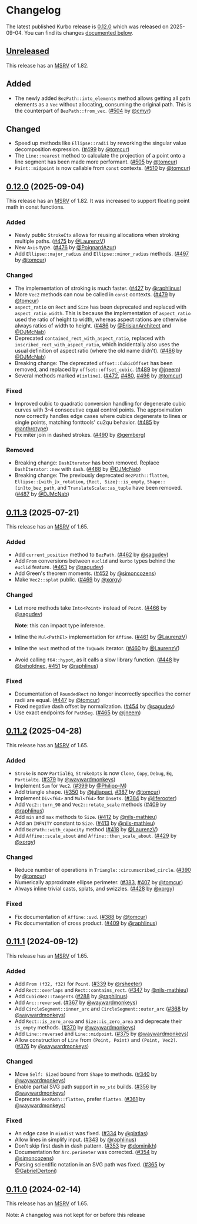 <!-- Instructions

This changelog follows the patterns described here: <https://keepachangelog.com/en/>.

Subheadings to categorize changes are `added, changed, deprecated, removed, fixed, security`.

-->

# Changelog

The latest published Kurbo release is [0.12.0](#0120-2025-09-04) which was released on 2025-09-04.
You can find its changes [documented below](#0120-2025-09-04).

## [Unreleased]

This release has an [MSRV][] of 1.82.

## Added

- The newly added `BezPath::into_elements` method allows getting all path elements as a `Vec` without allocating, consuming the original path. This is the counterpart of `BezPath::from_vec`. ([#504][] by [@cmyr][])

## Changed

- Speed up methods like `Ellipse::radii` by reworking the singular value decomposition expression. ([#499][] by [@tomcur][])
- The `Line::nearest` method to calculate the projection of a point onto a line segment has been made more performant. ([#505][] by [@tomcur][])
- `Point::midpoint` is now callable from `const` contexts. ([#510][] by [@tomcur][])

## [0.12.0] (2025-09-04)

This release has an [MSRV][] of 1.82.
It was increased to support floating point math in const functions.

### Added

- Newly public `StrokeCtx` allows for reusing allocations when stroking multiple paths. ([#475][] by [@LaurenzV][])
- New `Axis` type. ([#476][] by [@PoignardAzur][])
- Add `Ellipse::major_radius` and `Ellipse::minor_radius` methods. ([#497][] by [@tomcur][])

### Changed

- The implementation of stroking is much faster. ([#427][] by [@raphlinus][])
- More `Vec2` methods can now be called in `const` contexts. ([#479][] by [@tomcur][])
- `aspect_ratio` on `Rect` and `Size` has been deprecated and replaced with `aspect_ratio_width`.
  This is because the implementation of `aspect_ratio` used the ratio of height to width, whereas
  aspect rations are otherwise always ratios of width to height. ([#486][] by [@ErisianArchitect][] and [@DJMcNab][])
- Deprecated `contained_rect_with_aspect_ratio`, replaced with `inscribed_rect_with_aspect_ratio`, which
  incidentally also uses the usual definition of aspect ratio (where the old name didn't). ([#486][] by [@DJMcNab][])
- Breaking change: The deprecated `offset::CubicOffset` has been removed, and replaced by
  `offset::offset_cubic`. ([#489][] by [@jneem][])
- Several methods marked `#[inline]`. ([#472][], [#480][], [#496][] by [@tomcur][])

### Fixed

- Improved cubic to quadratic conversion handling for degenerate cubic curves with 3-4 consecutive equal control points. The approximation now correctly handles edge cases where cubics degenerate to lines or single points, matching fonttools' cu2qu behavior. ([#485][] by [@anthrotype][])
- Fix miter join in dashed strokes. ([#490][] by [@gemberg][])

### Removed

- Breaking change: `DashIterator` has been removed. Replace `DashIterator::new` with `dash`. ([#488][] by [@DJMcNab][])
- Breaking change: The previously deprecated `BezPath::flatten`, `Ellipse::[with_]x_rotation`, `{Rect, Size}::is_empty`, `Shape::[in]to_bez_path`,
  and `TranslateScale::as_tuple` have been removed. ([#487][] by [@DJMcNab][])

## [0.11.3][] (2025-07-21)

This release has an [MSRV][] of 1.65.

### Added

- Add `current_position` method to `BezPath`. ([#462][] by [@sagudev][])
- Add `From` conversions between `euclid` and `kurbo` types behind the `euclid` feature. ([#463][] by [@sagudev][])
- Add Green's theorem moments. ([#452][] by [@simoncozens][])
- Make `Vec2::splat` public. ([#469][] by [@xorgy][])

### Changed

- Let more methods take `Into<Point>` instead of `Point`. ([#466][] by [@sagudev][])

  **Note**: this can impact type inference.
- Inline the `Mul<PathEl>` implementation for `Affine`. ([#461][] by [@LaurenzV][])
- Inline the `next` method of the `ToQuads` iterator. ([#460][] by [@LaurenzV][])
- Avoid calling `f64::hypot`, as it calls a slow library function. ([#448][] by [@beholdnec][], [#451][] by [@raphlinus][])

### Fixed

- Documentation of `RoundedRect` no longer incorrectly specifies the corner radii are equal. ([#447][] by [@tomcur][])
- Fixed negative dash offset by normalization. ([#454][] by [@sagudev][])
- Use exact endpoints for `PathSeg`. ([#465][] by [@jneem])

## [0.11.2][] (2025-04-28)

This release has an [MSRV][] of 1.65.

### Added

- `Stroke` is now `PartialEq`, `StrokeOpts` is now `Clone`, `Copy`, `Debug`, `Eq`, `PartialEq`. ([#379][] by [@waywardmonkeys][])
- Implement `Sum` for `Vec2`. ([#399][] by [@Philipp-M][])
- Add triangle shape. ([#350][] by [@juliapaci][], [#387][] by [@tomcur][])
- Implement `Div<f64>` and `Mul<f64>` for `Insets`. ([#384][] by [@liferooter][])
- Add `Vec2::turn_90` and `Vec2::rotate_scale` methods ([#409][] by [@raphlinus][])
- Add `min` and `max` methods to `Size`. ([#412][] by [@nils-mathieu][])
- Add an `INFNITY` constant to `Size`. ([#413][] by [@nils-mathieu][])
- Add `BezPath::with_capacity` method ([#418][] by [@LaurenzV][])
- Add  `Affine::scale_about` and `Affine::then_scale_about`. ([#429][] by [@xorgy][])

### Changed

- Reduce number of operations in `Triangle::circumscribed_circle`. ([#390][] by [@tomcur][])
- Numerically approximate ellipse perimeter. ([#383][], [#407][] by [@tomcur][])
- Always inline trivial casts, splats, and swizzles. ([#428][] by [@xorgy][])

### Fixed

- Fix documentation of `Affine::svd`. ([#388][] by [@tomcur][])
- Fix documentation of cross product. ([#409][] by [@raphlinus][])

## [0.11.1][] (2024-09-12)

This release has an [MSRV][] of 1.65.

### Added

- Add `From (f32, f32)` for `Point`. ([#339][] by [@rsheeter][])
- Add `Rect::overlaps` and `Rect::contains_rect`. ([#347][] by [@nils-mathieu][])
- Add `CubicBez::tangents` ([#288][] by [@raphlinus][])
- Add `Arc::reversed`. ([#367][] by [@waywardmonkeys][])
- Add `CircleSegment::inner_arc` and `CircleSegment::outer_arc` ([#368][] by [@waywardmonkeys][])
- Add `Rect::is_zero_area` and `Size::is_zero_area` and deprecate their `is_empty` methods. ([#370][] by [@waywardmonkeys][])
- Add `Line::reversed` and `Line::midpoint`. ([#375][] by [@waywardmonkeys][])
- Allow construction of `Line` from `(Point, Point)` and `(Point, Vec2)`. ([#376][] by [@waywardmonkeys][])

### Changed

- Move `Self: Sized` bound from `Shape` to methods. ([#340][] by [@waywardmonkeys][])
- Enable partial SVG path support in `no_std` builds. ([#356][] by [@waywardmonkeys][])
- Deprecate `BezPath::flatten`, prefer `flatten`. ([#361][] by [@waywardmonkeys][])

### Fixed

- An edge case in `mindist` was fixed. ([#334][] by [@platlas][])
- Allow lines in simplify input. ([#343][] by [@raphlinus][])
- Don't skip first dash in dash pattern. ([#353][] by [@dominikh][])
- Documentation for `Arc.perimeter` was corrected. ([#354][] by [@simoncozens][])
- Parsing scientific notation in an SVG path was fixed. ([#365][] by [@GabrielDertoni][])

## [0.11.0][] (2024-02-14)

This release has an [MSRV][] of 1.65.

Note: A changelog was not kept for or before this release

[@anthrotype]: https://github.com/anthrotype
[@beholdnec]: https://github.com/beholdnec
[@cmyr]: https://github.com/cmyr
[@DJMcNab]: https://github.com/DJMcNab
[@dominikh]: https://github.com/dominikh
[@ErisianArchitect]: https://github.com/ErisianArchitect
[@GabrielDertoni]: https://github.com/GabrielDertoni
[@gemberg]: https://github.com/gemberg
[@jneem]: https://github.com/jneem
[@juliapaci]: https://github.com/juliapaci
[@LaurenzV]: https://github.com/LaurenzV
[@liferooter]: https://github.com/liferooter
[@nils-mathieu]: https://github.com/nils-mathieu
[@Philipp-M]: https://github.com/Philipp-M
[@platlas]: https://github.com/platlas
[@PoignardAzur]: https://github.com/PoignardAzur
[@raphlinus]: https://github.com/raphlinus
[@rsheeter]: https://github.com/rsheeter
[@sagudev]: https://github.com/sagudev
[@simoncozens]: https://github.com/simoncozens
[@tomcur]: https://github.com/tomcur
[@waywardmonkeys]: https://github.com/waywardmonkeys
[@xorgy]: https://github.com/xorgy

[#288]: https://github.com/linebender/kurbo/pull/288
[#334]: https://github.com/linebender/kurbo/pull/334
[#339]: https://github.com/linebender/kurbo/pull/339
[#340]: https://github.com/linebender/kurbo/pull/340
[#343]: https://github.com/linebender/kurbo/pull/343
[#347]: https://github.com/linebender/kurbo/pull/347
[#350]: https://github.com/linebender/kurbo/pull/350
[#353]: https://github.com/linebender/kurbo/pull/353
[#354]: https://github.com/linebender/kurbo/pull/354
[#356]: https://github.com/linebender/kurbo/pull/356
[#361]: https://github.com/linebender/kurbo/pull/361
[#365]: https://github.com/linebender/kurbo/pull/365
[#367]: https://github.com/linebender/kurbo/pull/367
[#368]: https://github.com/linebender/kurbo/pull/368
[#370]: https://github.com/linebender/kurbo/pull/370
[#375]: https://github.com/linebender/kurbo/pull/375
[#376]: https://github.com/linebender/kurbo/pull/376
[#379]: https://github.com/linebender/kurbo/pull/379
[#383]: https://github.com/linebender/kurbo/pull/383
[#384]: https://github.com/linebender/kurbo/pull/384
[#387]: https://github.com/linebender/kurbo/pull/387
[#388]: https://github.com/linebender/kurbo/pull/388
[#390]: https://github.com/linebender/kurbo/pull/390
[#399]: https://github.com/linebender/kurbo/pull/399
[#407]: https://github.com/linebender/kurbo/pull/407
[#409]: https://github.com/linebender/kurbo/pull/409
[#412]: https://github.com/linebender/kurbo/pull/412
[#413]: https://github.com/linebender/kurbo/pull/413
[#418]: https://github.com/linebender/kurbo/pull/418
[#427]: https://github.com/linebender/kurbo/pull/427
[#428]: https://github.com/linebender/kurbo/pull/428
[#429]: https://github.com/linebender/kurbo/pull/429
[#447]: https://github.com/linebender/kurbo/pull/447
[#448]: https://github.com/linebender/kurbo/pull/448
[#451]: https://github.com/linebender/kurbo/pull/451
[#452]: https://github.com/linebender/kurbo/pull/452
[#454]: https://github.com/linebender/kurbo/pull/454
[#460]: https://github.com/linebender/kurbo/pull/460
[#461]: https://github.com/linebender/kurbo/pull/461
[#462]: https://github.com/linebender/kurbo/pull/462
[#463]: https://github.com/linebender/kurbo/pull/463
[#465]: https://github.com/linebender/kurbo/pull/465
[#466]: https://github.com/linebender/kurbo/pull/466
[#469]: https://github.com/linebender/kurbo/pull/469
[#472]: https://github.com/linebender/kurbo/pull/472
[#475]: https://github.com/linebender/kurbo/pull/475
[#476]: https://github.com/linebender/kurbo/pull/476
[#479]: https://github.com/linebender/kurbo/pull/479
[#480]: https://github.com/linebender/kurbo/pull/480
[#485]: https://github.com/linebender/kurbo/pull/485
[#486]: https://github.com/linebender/kurbo/pull/486
[#487]: https://github.com/linebender/kurbo/pull/487
[#488]: https://github.com/linebender/kurbo/pull/488
[#489]: https://github.com/linebender/kurbo/pull/489
[#490]: https://github.com/linebender/kurbo/pull/490
[#496]: https://github.com/linebender/kurbo/pull/496
[#497]: https://github.com/linebender/kurbo/pull/497
[#499]: https://github.com/linebender/kurbo/pull/499
[#504]: https://github.com/linebender/kurbo/pull/504
[#505]: https://github.com/linebender/kurbo/pull/505
[#510]: https://github.com/linebender/kurbo/pull/510

[Unreleased]: https://github.com/linebender/kurbo/compare/v0.12.0...HEAD
[0.11.0]: https://github.com/linebender/kurbo/releases/tag/v0.11.0
[0.11.1]: https://github.com/linebender/kurbo/releases/tag/v0.11.1
[0.11.2]: https://github.com/linebender/kurbo/releases/tag/v0.11.2
[0.11.3]: https://github.com/linebender/kurbo/releases/tag/v0.11.3
[0.12.0]: https://github.com/linebender/kurbo/releases/tag/v0.12.0

[MSRV]: README.md#minimum-supported-rust-version-msrv
